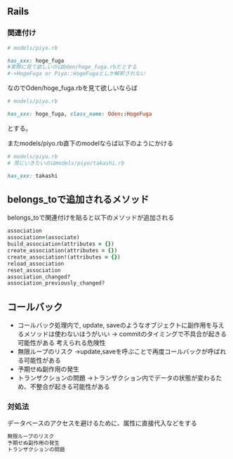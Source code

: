 ## Rails
### 関連付け
```rb
# models/piyo.rb

has_xxx: hoge_fuga
#実際に見て欲しいのはOden/hoge_fuga.rbだとする
#->HogeFuga or Piyo::HogeFugaとしか解釈されない
```
なのでOden/hoge_fuga.rbを見て欲しいならば
```rb
# models/piyo.rb

has_xxx: hoge_fuga, class_name: Oden::HogeFuga
```
とする。

またmodels/piyo.rb直下のmodelならば以下のようにかける
```rb
# models/piyo.rb
# 見にいきたいのはmodels/piyo/takashi.rb

has_xxx: takashi
```

## belongs_toで追加されるメソッド
belongs_toで関連付けを貼ると以下のメソッドが追加される

```rb
association
association=(associate)
build_association(attributes = {})
create_association(attributes = {})
create_association!(attributes = {})
reload_association
reset_association
association_changed?
association_previously_changed?
```

## コールバック
- コールバック処理内で, update, saveのようなオブジェクトに副作用を与えるメソッドは使わないほうがいい
-> commitのタイミングで不具合が起きる可能性がある
考えられる危険性
- 無限ループのリスク
->update,saveを呼ぶことで再度コールバックが呼ばれる可能性がある
- 予期せぬ副作用の発生
- トランザクションの問題
->トランザクション内でデータの状態が変わるため、不整合が起きる可能性がある

### 対処法
データベースのアクセスを避けるために、属性に直接代入などをする
```rb
無限ループのリスク
予期せぬ副作用の発生
トランザクションの問題
```
